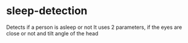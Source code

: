 # sleep-detection
Detects if a person is asleep or not
It uses 2 parameters, if the eyes are close or not and tilt angle of the head
